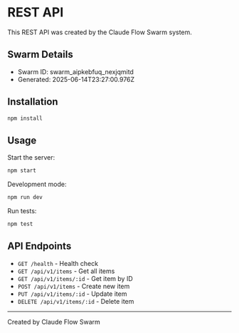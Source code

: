 # REST API

This REST API was created by the Claude Flow Swarm system.

## Swarm Details
- Swarm ID: swarm_aipkebfuq_nexjqmitd
- Generated: 2025-06-14T23:27:00.976Z

## Installation

```bash
npm install
```

## Usage

Start the server:
```bash
npm start
```

Development mode:
```bash
npm run dev
```

Run tests:
```bash
npm test
```

## API Endpoints

- `GET /health` - Health check
- `GET /api/v1/items` - Get all items
- `GET /api/v1/items/:id` - Get item by ID
- `POST /api/v1/items` - Create new item
- `PUT /api/v1/items/:id` - Update item
- `DELETE /api/v1/items/:id` - Delete item

---
Created by Claude Flow Swarm
